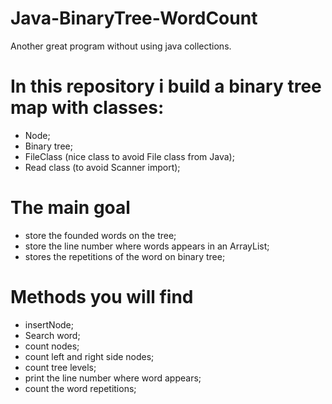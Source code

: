 # Java-BinaryTree-WordCount
Another great program without using java collections.

# In this repository i build a binary tree map with classes:

* Node;
* Binary tree;
* FileClass (nice class to avoid File class from Java);
* Read class (to avoid Scanner import);

# The main goal
* store the founded words on the tree;
* store the line number where words appears in an ArrayList;
* stores the repetitions of the word on binary tree;

# Methods you will find
* insertNode;
* Search word;
* count nodes;
* count left and right side nodes;
* count tree levels;
* print the line number where word appears;
* count the word repetitions;
